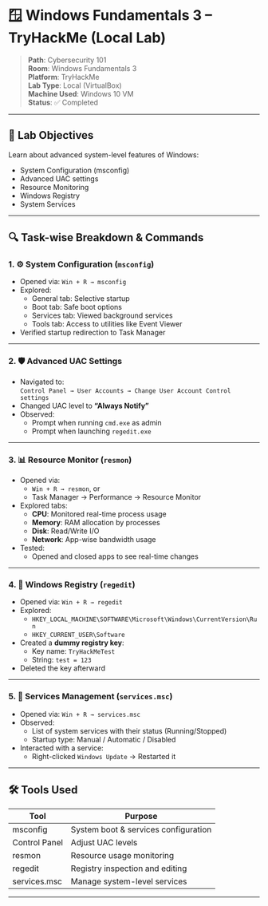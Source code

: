 # 🪟 Windows Fundamentals 3 – TryHackMe (Local Lab)

> **Path**: Cybersecurity 101  
> **Room**: Windows Fundamentals 3  
> **Platform**: TryHackMe  
> **Lab Type**: Local (VirtualBox)  
> **Machine Used**: Windows 10 VM  
> **Status**: ✅ Completed

---

## 📌 Lab Objectives

Learn about advanced system-level features of Windows:

- System Configuration (msconfig)
- Advanced UAC settings
- Resource Monitoring
- Windows Registry
- System Services

---

## 🔍 Task-wise Breakdown & Commands

### 1. ⚙️ System Configuration (`msconfig`)

- Opened via: `Win + R → msconfig`
- Explored:
  - General tab: Selective startup
  - Boot tab: Safe boot options
  - Services tab: Viewed background services
  - Tools tab: Access to utilities like Event Viewer
- Verified startup redirection to Task Manager

---

### 2. 🛡️ Advanced UAC Settings

- Navigated to:  
  `Control Panel → User Accounts → Change User Account Control settings`
- Changed UAC level to **“Always Notify”**
- Observed:
  - Prompt when running `cmd.exe` as admin
  - Prompt when launching `regedit.exe`

---

### 3. 📊 Resource Monitor (`resmon`)

- Opened via:
  - `Win + R → resmon`, or
  - Task Manager → Performance → Resource Monitor
- Explored tabs:
  - **CPU**: Monitored real-time process usage
  - **Memory**: RAM allocation by processes
  - **Disk**: Read/Write I/O
  - **Network**: App-wise bandwidth usage
- Tested:
  - Opened and closed apps to see real-time changes

---

### 4. 🧠 Windows Registry (`regedit`)

- Opened via: `Win + R → regedit`
- Explored:
  - `HKEY_LOCAL_MACHINE\SOFTWARE\Microsoft\Windows\CurrentVersion\Run`
  - `HKEY_CURRENT_USER\Software`
- Created a **dummy registry key**:
  - Key name: `TryHackMeTest`
  - String: `test = 123`
- Deleted the key afterward

---

### 5. 🧰 Services Management (`services.msc`)

- Opened via: `Win + R → services.msc`
- Observed:
  - List of system services with their status (Running/Stopped)
  - Startup type: Manual / Automatic / Disabled
- Interacted with a service:
  - Right-clicked `Windows Update` → Restarted it

---

## 🛠️ Tools Used

| Tool             | Purpose                              |
|------------------|--------------------------------------|
| msconfig         | System boot & services configuration |
| Control Panel    | Adjust UAC levels                    |
| resmon           | Resource usage monitoring            |
| regedit          | Registry inspection and editing      |
| services.msc     | Manage system-level services         |

---

